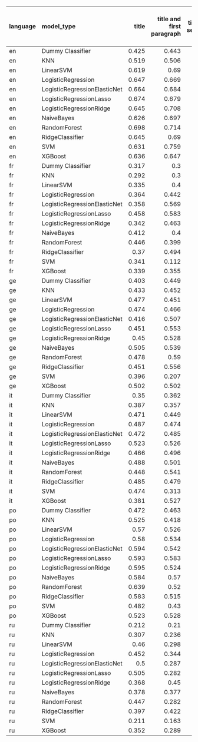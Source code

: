 | language   | model_type                   |   title |   title and first paragraph |   title and 5 sentences | title and 10 sentences   | title and first sentence each paragraph   | raw text   |
|:-----------|:-----------------------------|--------:|----------------------------:|------------------------:|:-------------------------|:------------------------------------------|:-----------|
| en         | Dummy Classifier             |   0.425 |                       0.443 |                   0.428 | 0.460                    | 0.418                                     | 0.426      |
| en         | KNN                          |   0.519 |                       0.506 |                   0.552 | 0.456                    | 0.365                                     | 0.668      |
| en         | LinearSVM                    |   0.619 |                       0.69  |                   0.734 | 0.745                    | 0.734                                     | 0.746      |
| en         | LogisticRegression           |   0.647 |                       0.669 |                   0.719 | 0.736                    | 0.723                                     | 0.751      |
| en         | LogisticRegressionElasticNet |   0.664 |                       0.684 |                   0.729 | 0.721                    | 0.731                                     | 0.770      |
| en         | LogisticRegressionLasso      |   0.674 |                       0.679 |                   0.697 | 0.685                    | 0.702                                     | 0.714      |
| en         | LogisticRegressionRidge      |   0.645 |                       0.708 |                   0.71  | 0.737                    | 0.737                                     | 0.761      |
| en         | NaiveBayes                   |   0.626 |                       0.697 |                   0.709 | 0.701                    | 0.698                                     | 0.707      |
| en         | RandomForest                 |   0.698 |                       0.714 |                   0.736 | 0.788                    | **0.808**                                 | 0.749      |
| en         | RidgeClassifier              |   0.645 |                       0.69  |                   0.722 | 0.720                    | 0.721                                     | 0.748      |
| en         | SVM                          |   0.631 |                       0.759 |                   0.712 | 0.644                    | 0.699                                     | 0.719      |
| en         | XGBoost                      |   0.636 |                       0.647 |                   0.664 | 0.717                    | 0.707                                     | 0.696      |
| fr         | Dummy Classifier             |   0.317 |                       0.3   |                   0.281 | 0.300                    | 0.308                                     | 0.292      |
| fr         | KNN                          |   0.292 |                       0.3   |                   0.297 | 0.295                    | 0.317                                     | 0.297      |
| fr         | LinearSVM                    |   0.335 |                       0.4   |                   0.43  | 0.383                    | 0.425                                     | 0.396      |
| fr         | LogisticRegression           |   0.364 |                       0.442 |                   0.465 | 0.394                    | 0.425                                     | 0.448      |
| fr         | LogisticRegressionElasticNet |   0.358 |                       0.569 |                   0.443 | **0.588**                | 0.462                                     | 0.482      |
| fr         | LogisticRegressionLasso      |   0.458 |                       0.583 |                   0.523 | 0.461                    | 0.439                                     | 0.468      |
| fr         | LogisticRegressionRidge      |   0.342 |                       0.463 |                   0.41  | 0.499                    | 0.420                                     | 0.485      |
| fr         | NaiveBayes                   |   0.412 |                       0.4   |                   0.423 | 0.468                    | 0.450                                     | 0.519      |
| fr         | RandomForest                 |   0.446 |                       0.399 |                   0.467 | 0.504                    | 0.412                                     | 0.405      |
| fr         | RidgeClassifier              |   0.37  |                       0.494 |                   0.382 | 0.466                    | 0.403                                     | 0.482      |
| fr         | SVM                          |   0.341 |                       0.112 |                   0.319 | 0.070                    | 0.063                                     | 0.087      |
| fr         | XGBoost                      |   0.339 |                       0.355 |                   0.417 | 0.394                    | 0.379                                     | 0.502      |
| ge         | Dummy Classifier             |   0.403 |                       0.449 |                   0.444 | 0.442                    | 0.462                                     | 0.408      |
| ge         | KNN                          |   0.433 |                       0.452 |                   0.485 | 0.507                    | 0.439                                     | 0.420      |
| ge         | LinearSVM                    |   0.477 |                       0.451 |                   0.506 | 0.458                    | 0.464                                     | 0.525      |
| ge         | LogisticRegression           |   0.474 |                       0.466 |                   0.53  | 0.518                    | 0.485                                     | 0.521      |
| ge         | LogisticRegressionElasticNet |   0.416 |                       0.507 |                   0.489 | 0.460                    | 0.467                                     | 0.507      |
| ge         | LogisticRegressionLasso      |   0.451 |                       0.553 |                   0.524 | 0.493                    | 0.523                                     | 0.587      |
| ge         | LogisticRegressionRidge      |   0.45  |                       0.528 |                   0.501 | 0.494                    | 0.519                                     | 0.484      |
| ge         | NaiveBayes                   |   0.505 |                       0.539 |                   0.557 | 0.572                    | 0.498                                     | 0.531      |
| ge         | RandomForest                 |   0.478 |                       0.59  |                   0.503 | 0.476                    | 0.550                                     | 0.496      |
| ge         | RidgeClassifier              |   0.451 |                       0.556 |                   0.492 | 0.486                    | 0.498                                     | 0.493      |
| ge         | SVM                          |   0.396 |                       0.207 |                   0.288 | 0.441                    | 0.310                                     | 0.351      |
| ge         | XGBoost                      |   0.502 |                       0.502 |                   0.553 | 0.516                    | 0.608                                     | **0.612**  |
| it         | Dummy Classifier             |   0.35  |                       0.362 |                   0.352 | 0.413                    | 0.324                                     | 0.352      |
| it         | KNN                          |   0.387 |                       0.357 |                   0.352 | 0.352                    | 0.348                                     | 0.353      |
| it         | LinearSVM                    |   0.471 |                       0.449 |                   0.505 | 0.575                    | 0.545                                     | 0.652      |
| it         | LogisticRegression           |   0.487 |                       0.474 |                   0.501 | 0.577                    | 0.571                                     | 0.633      |
| it         | LogisticRegressionElasticNet |   0.472 |                       0.485 |                   0.574 | 0.563                    | 0.656                                     | 0.601      |
| it         | LogisticRegressionLasso      |   0.523 |                       0.526 |                   0.494 | 0.583                    | 0.517                                     | 0.564      |
| it         | LogisticRegressionRidge      |   0.466 |                       0.496 |                   0.502 | 0.595                    | 0.584                                     | 0.585      |
| it         | NaiveBayes                   |   0.488 |                       0.501 |                   0.519 | 0.583                    | 0.533                                     | 0.583      |
| it         | RandomForest                 |   0.448 |                       0.541 |                   0.514 | 0.599                    | 0.581                                     | 0.629      |
| it         | RidgeClassifier              |   0.485 |                       0.479 |                   0.487 | 0.587                    | 0.582                                     | **0.666**  |
| it         | SVM                          |   0.474 |                       0.313 |                   0.343 | 0.453                    | 0.291                                     | 0.430      |
| it         | XGBoost                      |   0.381 |                       0.527 |                   0.411 | 0.460                    | 0.512                                     | 0.575      |
| po         | Dummy Classifier             |   0.472 |                       0.463 |                   0.506 | 0.454                    | 0.453                                     | 0.464      |
| po         | KNN                          |   0.525 |                       0.418 |                   0.587 | 0.349                    | 0.571                                     | 0.225      |
| po         | LinearSVM                    |   0.57  |                       0.526 |                   0.579 | 0.572                    | 0.675                                     | 0.650      |
| po         | LogisticRegression           |   0.58  |                       0.534 |                   0.562 | 0.608                    | 0.632                                     | 0.750      |
| po         | LogisticRegressionElasticNet |   0.594 |                       0.542 |                   0.581 | 0.580                    | 0.597                                     | 0.686      |
| po         | LogisticRegressionLasso      |   0.593 |                       0.583 |                   0.524 | 0.585                    | 0.632                                     | 0.617      |
| po         | LogisticRegressionRidge      |   0.595 |                       0.524 |                   0.566 | 0.595                    | 0.715                                     | 0.718      |
| po         | NaiveBayes                   |   0.584 |                       0.57  |                   0.583 | 0.601                    | 0.575                                     | 0.580      |
| po         | RandomForest                 |   0.639 |                       0.52  |                   0.517 | 0.558                    | 0.752                                     | **0.768**  |
| po         | RidgeClassifier              |   0.583 |                       0.515 |                   0.562 | 0.589                    | 0.713                                     | 0.736      |
| po         | SVM                          |   0.482 |                       0.43  |                   0.422 | 0.375                    | 0.376                                     | 0.417      |
| po         | XGBoost                      |   0.523 |                       0.528 |                   0.553 | 0.537                    | 0.633                                     | 0.766      |
| ru         | Dummy Classifier             |   0.212 |                       0.21  |                   0.216 | 0.219                    | 0.245                                     | 0.194      |
| ru         | KNN                          |   0.307 |                       0.236 |                   0.219 | 0.218                    | 0.219                                     | 0.219      |
| ru         | LinearSVM                    |   0.46  |                       0.298 |                   0.363 | 0.435                    | 0.432                                     | 0.503      |
| ru         | LogisticRegression           |   0.452 |                       0.344 |                   0.469 | 0.430                    | 0.387                                     | 0.527      |
| ru         | LogisticRegressionElasticNet |   0.5   |                       0.287 |                   0.383 | 0.417                    | 0.372                                     | 0.483      |
| ru         | LogisticRegressionLasso      |   0.505 |                       0.282 |                   0.291 | **0.565**                | 0.409                                     | 0.421      |
| ru         | LogisticRegressionRidge      |   0.368 |                       0.45  |                   0.494 | 0.466                    | 0.440                                     | 0.480      |
| ru         | NaiveBayes                   |   0.378 |                       0.377 |                   0.393 | 0.426                    | 0.434                                     | 0.433      |
| ru         | RandomForest                 |   0.447 |                       0.282 |                   0.378 | 0.355                    | 0.488                                     | 0.508      |
| ru         | RidgeClassifier              |   0.397 |                       0.422 |                   0.377 | 0.405                    | 0.412                                     | 0.480      |
| ru         | SVM                          |   0.211 |                       0.163 |                   0.163 | 0.021                    | 0.157                                     | 0.020      |
| ru         | XGBoost                      |   0.352 |                       0.289 |                   0.322 | 0.378                    | 0.427                                     | 0.550      |